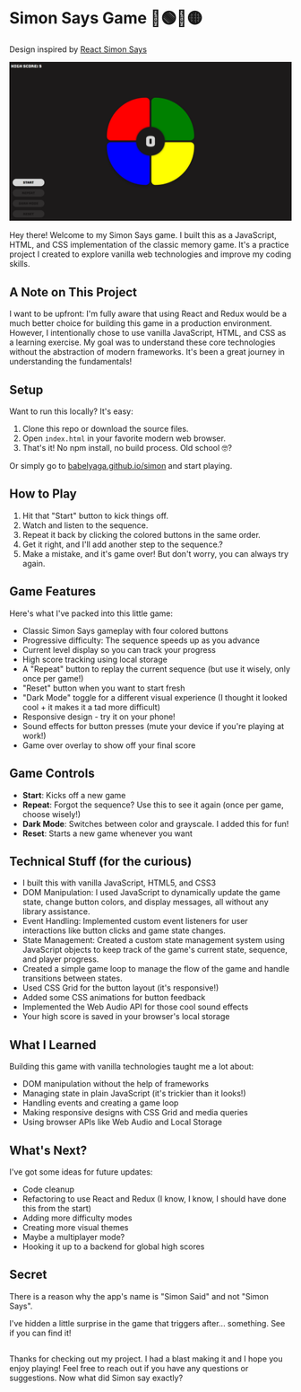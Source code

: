 # Simon Says Game 🔴🟢🔵🟡
Design inspired by [React Simon Says](https://github.com/weslleyaraujo/react-simon-says)

![Simon Game Screenshot](Assets/simon-desktop.png)

Hey there! Welcome to my Simon Says game. I built this as a JavaScript, HTML, and CSS implementation of the classic memory game. It's a practice project I created to explore vanilla web technologies and improve my coding skills.

## A Note on This Project

I want to be upfront: I'm fully aware that using React and Redux would be a much better choice for building this game in a production environment. However, I intentionally chose to use vanilla JavaScript, HTML, and CSS as a learning exercise. My goal was to understand these core technologies without the abstraction of modern frameworks. It's been a great journey in understanding the fundamentals!

## Setup

Want to run this locally? It's easy:
1. Clone this repo or download the source files.
2. Open `index.html` in your favorite modern web browser.
3. That's it! No npm install, no build process. Old school 🤓?

Or simply go to [babelyaga.github.io/simon](https://babelyaga.github.io/simon) and start playing.

## How to Play

1. Hit that "Start" button to kick things off.
2. Watch and listen to the sequence.
3. Repeat it back by clicking the colored buttons in the same order.
4. Get it right, and I'll add another step to the sequence.?
5. Make a mistake, and it's game over! But don't worry, you can always try again.

## Game Features

Here's what I've packed into this little game:

- Classic Simon Says gameplay with four colored buttons
- Progressive difficulty: The sequence speeds up as you advance
- Current level display so you can track your progress
- High score tracking using local storage
- A "Repeat" button to replay the current sequence (but use it wisely, only once per game!)
- "Reset" button when you want to start fresh
- "Dark Mode" toggle for a different visual experience (I thought it looked cool + it makes it a tad more difficult)
- Responsive design - try it on your phone!
- Sound effects for button presses (mute your device if you're playing at work!)
- Game over overlay to show off your final score

## Game Controls

- **Start**: Kicks off a new game
- **Repeat**: Forgot the sequence? Use this to see it again (once per game, choose wisely!)
- **Dark Mode**: Switches between color and grayscale. I added this for fun!
- **Reset**: Starts a new game whenever you want

## Technical Stuff (for the curious)

- I built this with vanilla JavaScript, HTML5, and CSS3
- DOM Manipulation: I used JavaScript to dynamically update the game state, change button colors, and display messages, all without any library assistance.
- Event Handling: Implemented custom event listeners for user interactions like button clicks and game state changes.
- State Management: Created a custom state management system using JavaScript objects to keep track of the game's current state, sequence, and player progress.
- Created a simple game loop to manage the flow of the game and handle transitions between states.
- Used CSS Grid for the button layout (it's responsive!)
- Added some CSS animations for button feedback
- Implemented the Web Audio API for those cool sound effects
- Your high score is saved in your browser's local storage

## What I Learned

Building this game with vanilla technologies taught me a lot about:
- DOM manipulation without the help of frameworks
- Managing state in plain JavaScript (it's trickier than it looks!)
- Handling events and creating a game loop
- Making responsive designs with CSS Grid and media queries
- Using browser APIs like Web Audio and Local Storage

## What's Next?

I've got some ideas for future updates:
- Code cleanup
- Refactoring to use React and Redux (I know, I know, I should have done this from the start)
- Adding more difficulty modes
- Creating more visual themes
- Maybe a multiplayer mode?
- Hooking it up to a backend for global high scores

## Secret
There is a reason why the app's name is "Simon Said" and not "Simon Says".

I've hidden a little surprise in the game that triggers after... something. See if you can find it!

##
Thanks for checking out my project. I had a blast making it and I hope you enjoy playing! Feel free to reach out if you have any questions or suggestions. Now what did Simon say exactly?
